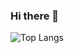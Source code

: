 ### Hi there 👋

![Top Langs](https://github-readme-stats.vercel.app/api/top-langs/?username=JuicyLung91&layout=compact)

<!--
**JuicyLung91/JuicyLung91** is a ✨ _special_ ✨ repository because its `README.md` (this file) appears on your GitHub profile.

Here are some ideas to get you started:

- 🔭 I’m currently working on ...
- 🌱 I’m currently learning ...
- 👯 I’m looking to collaborate on ...
- 🤔 I’m looking for help with ...
- 💬 Ask me about ...
- 📫 How to reach me: ...
- 😄 Pronouns: ...
- ⚡ Fun fact: ...
-->
